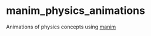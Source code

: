 # manim_physics_animations

Animations of physics concepts using [manim](https://github.com/3b1b/manim)
